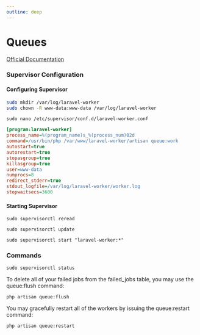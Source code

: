 ```yaml
---
outline: deep
---
```


# Queues

[Official Documentation](https://laravel.com/docs/queues)

### Supervisor Configuration

#### Configuring Supervisor

```bash
sudo mkdir /var/log/laravel-worker
sudo chown -R www-data:www-data /var/log/laravel-worker
```

```shell
sudo nano /etc/supervisor/conf.d/laravel-worker.conf
```

```ini
[program:laravel-worker]
process_name=%(program_name)s_%(process_num)02d
command=/usr/bin/php /var/www/laravel-worker/artisan queue:work
autostart=true
autorestart=true
stopasgroup=true
killasgroup=true
user=www-data
numprocs=8
redirect_stderr=true
stdout_logfile=/var/log/laravel-worker/worker.log
stopwaitsecs=3600
```

#### Starting Supervisor

```shell
sudo supervisorctl reread
```

```shell
sudo supervisorctl update
```

```shell
sudo supervisorctl start "laravel-worker:*"
```

### Commands

```shell
sudo supervisorctl status
```

To delete all of your failed jobs from the failed_jobs table, you may use the queue:flush command:

```shell
php artisan queue:flush
```

You may gracefully restart all of the workers by issuing the queue:restart command:

```shell
php artisan queue:restart
```
